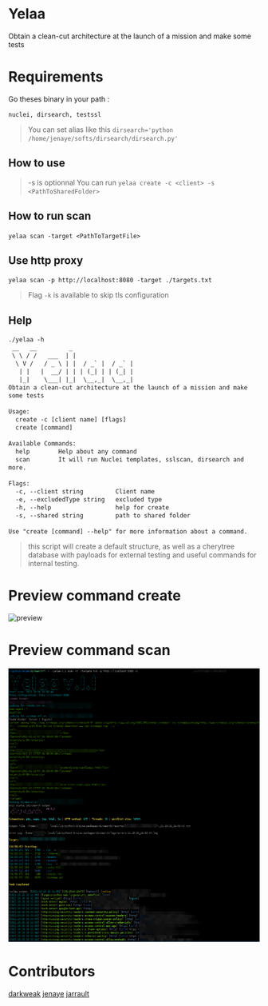 # Yelaa

Obtain a clean-cut architecture at the launch of a mission and make some tests

# Requirements

Go theses binary in your path : 
```
nuclei, dirsearch, testssl
```


> You can set alias like this `dirsearch='python /home/jenaye/softs/dirsearch/dirsearch.py'` 

## How to use 
>-s is optionnal
You can run `yelaa create -c <client> -s <PathToSharedFolder>`

## How to run scan 

`yelaa scan -target <PathToTargetFile>`

## Use http proxy

`yelaa scan -p http://localhost:8080 -target ./targets.txt`

>Flag `-k` is available to skip tls configuration

## Help 

``` 
./yelaa -h 
 __   __         _
 \ \ / /   ___  | |
  \ V /   / _ \ | |  / _` |  / _` |
   | |   |  __/ | | | (_| | | (_| |
   |_|    \___| |_|  \__,_|  \__,_|
Obtain a clean-cut architecture at the launch of a mission and make some tests

Usage:
  create -c [client name] [flags]
  create [command]

Available Commands:
  help        Help about any command
  scan        It will run Nuclei templates, sslscan, dirsearch and more.

Flags:
  -c, --client string         Client name
  -e, --excludedType string   excluded type
  -h, --help                  help for create
  -s, --shared string         path to shared folder

Use "create [command] --help" for more information about a command.

``` 

>this script will create a default structure, as well as a cherytree database with payloads for external testing and useful commands for internal testing.

# Preview command create

![preview](img/preview.png)

# Preview command scan 

![pou](img/preview-scan.png)

# Contributors

[darkweak](https://github.com/darkweak)
[jenaye](https://github.com/jenaye)
[jarrault](https://github.com/jarrault)